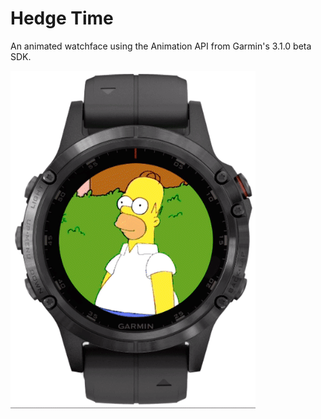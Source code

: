 # Hedge Time

An animated watchface using the Animation API from Garmin's 3.1.0 beta SDK.

![](artwork/artwork.gif)
